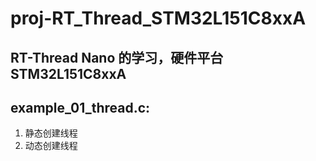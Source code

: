 # proj-RT_Thread_STM32L151C8xxA
RT-Thread Nano 的学习，硬件平台 STM32L151C8xxA
-------------------------------------------------
## example_01_thread.c: 
1. 静态创建线程
2. 动态创建线程
